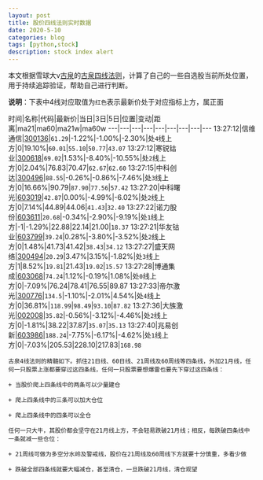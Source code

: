 ```yaml
---
layout: post
title: 股价四线法则实时数据
date: 2020-5-10
categories: blog
tags: [python,stock]
description: stock index alert
---
```



本文根据雪球大v[古泉](https://xueqiu.com/u/7148646888)的[古泉四线法则](https://xueqiu.com/7148646888/130498192)，计算了自己的一些自选股当前所处位置，用于持续追踪验证，帮助自己进行判断。

**说明**：下表中4线对应取值为`红色`表示最新价处于对应指标上方，属正面

时间|名称|代码|最新价|当日|3日|5日|位置|变动|距离|ma21|ma60|ma21w|ma60w
---|---|---|---|---|---|---|---|---
13:27:12|信维通信|[300136](https://xueqiu.com/S/SZ300136)|`61.29`|-1.22%|-1.00%|-2.30%|处`4`线上方|0|19.10%|`60.01`|`55.10`|`50.77`|`43.07`
13:27:12|寒锐钴业|[300618](https://xueqiu.com/S/SZ300618)|`69.02`|1.53%|-8.40%|-10.55%|处`2`线上方|0|2.04%|76.83|70.47|`62.67`|`62.60`
13:27:15|中科创达|[300496](https://xueqiu.com/S/SZ300496)|`88.55`|-0.26%|-0.86%|-7.46%|处`3`线上方|0|16.66%|90.79|`87.90`|`77.56`|`57.42`
13:27:20|中科曙光|[603019](https://xueqiu.com/S/SH603019)|`42.87`|0.00%|-4.99%|-6.02%|处`2`线上方|0|7.14%|44.89|44.06|`41.43`|`32.40`
13:27:22|诺力股份|[603611](https://xueqiu.com/S/SH603611)|`20.68`|-0.34%|-2.90%|-9.19%|处`1`线上方|-1|-1.29%|22.88|22.14|21.00|`18.37`
13:27:21|华友钴业|[603799](https://xueqiu.com/S/SH603799)|`39.24`|0.28%|-3.80%|-3.52%|处`2`线上方|0|1.48%|41.73|41.42|`38.43`|`34.12`
13:27:27|盛天网络|[300494](https://xueqiu.com/S/SZ300494)|`20.29`|3.47%|3.15%|-1.82%|处`3`线上方|1|8.52%|`19.81`|21.43|`19.02`|`15.57`
13:27:28|博通集成|[603068](https://xueqiu.com/S/SH603068)|`74.24`|1.12%|-0.19%|1.08%|处`0`线上方|0|-7.09%|76.24|78.41|76.55|89.87
13:27:33|帝尔激光|[300776](https://xueqiu.com/S/SZ300776)|`134.5`|-1.10%|-2.01%|4.54%|处`4`线上方|0|36.81%|`118.99`|`98.49`|`93.10`|`87.82`
13:27:36|大族激光|[002008](https://xueqiu.com/S/SZ002008)|`35.82`|-0.56%|-3.12%|-4.46%|处`2`线上方|0|-1.81%|38.22|37.87|`35.07`|`35.13`
13:27:40|兆易创新|[603986](https://xueqiu.com/S/SH603986)|`188.24`|-7.75%|-6.17%|-4.62%|处`1`线上方|0|-7.03%|205.53|228.10|217.83|`168.98`

```
古泉4线法则的精髓如下。抓住21日线、60日线、21周线及60周线等四条线，外加21月线，任何一只股票上涨都要穿过这四条线，任何一只股票要想爆雷也要先下穿过这四条线：

+ 当股价爬上四条线中的两条可以少量建仓

+ 爬上四条线中的三条可以加大仓位

+ 爬上四条线中的四条可以全仓

任何一只大牛，其股价都会坚守在21月线上方，不会轻易跌破21月线；相反，每跌破四条线中一条就减一些仓位：

+ 21周线可做为多空分水岭及警戒线，股价在21周线及60周线下方就要十分慎重，多看少做

+ 跌破全部四条线就要大幅减仓，甚至清仓，一旦跌破21月线，清仓观望
```